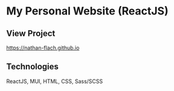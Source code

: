 # My Personal Website (ReactJS)

## View Project
https://nathan-flach.github.io

## Technologies
ReactJS, MUI, HTML, CSS, Sass/SCSS